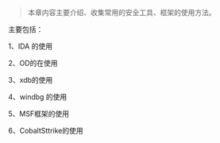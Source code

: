 > 本章内容主要介绍、收集常用的安全工具、框架的使用方法。



主要包括：

1、IDA 的使用

2、OD的在使用

3、xdb的使用

4、windbg 的使用

5、MSF框架的使用

6、CobaltSttrike的使用